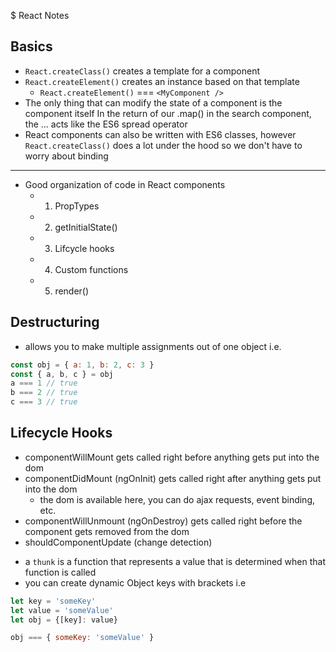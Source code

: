 $ React Notes

## Basics
- `React.createClass()` creates a template for a component
- `React.createElement()` creates an instance based on that template
  - `React.createElement()` === `<MyComponent />`
- The only thing that can modify the state of a component is the component itself
In the return of our .map() in the search component, the ... acts like the ES6 spread operator
- React components can also be written with ES6 classes, however `React.createClass()` does a lot under the hood so we don't have to worry about binding
---
- Good organization of code in React components
  - 1. PropTypes
  - 2. getInitialState()
  - 3. Lifcycle hooks
  - 4. Custom functions
  - 5. render()

## Destructuring
- allows you to make multiple assignments out of one object i.e.
```javascript
const obj = { a: 1, b: 2, c: 3 }
const { a, b, c } = obj
a === 1 // true
b === 2 // true
c === 3 // true
```
## Lifecycle Hooks
- componentWillMount gets called right before anything gets put into the dom
- componentDidMount (ngOnInit) gets called right after anything gets put into the dom
  - the dom is available here, you can do ajax requests, event binding, etc.
- componentWillUnmount (ngOnDestroy) gets called right before the component gets removed from the dom
- shouldComponentUpdate (change detection)

* a `thunk` is a function that represents a value that is determined when that function is called
* you can create dynamic Object keys with brackets i.e

```javascript
let key = 'someKey'
let value = 'someValue'
let obj = {[key]: value}

obj === { someKey: 'someValue' }
```
